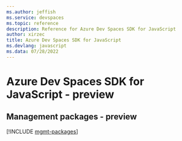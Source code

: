 ```yaml
---
ms.author: jeffish
ms.service: devspaces
ms.topic: reference
description: Reference for Azure Dev Spaces SDK for JavaScript
author: xirzec
title: Azure Dev Spaces SDK for JavaScript
ms.devlang: javascript
ms.data: 07/28/2022
---
```

# Azure Dev Spaces SDK for JavaScript - preview

## Management packages - preview
[!INCLUDE [mgmt-packages](dev-spaces-mgmt-index.md)]
